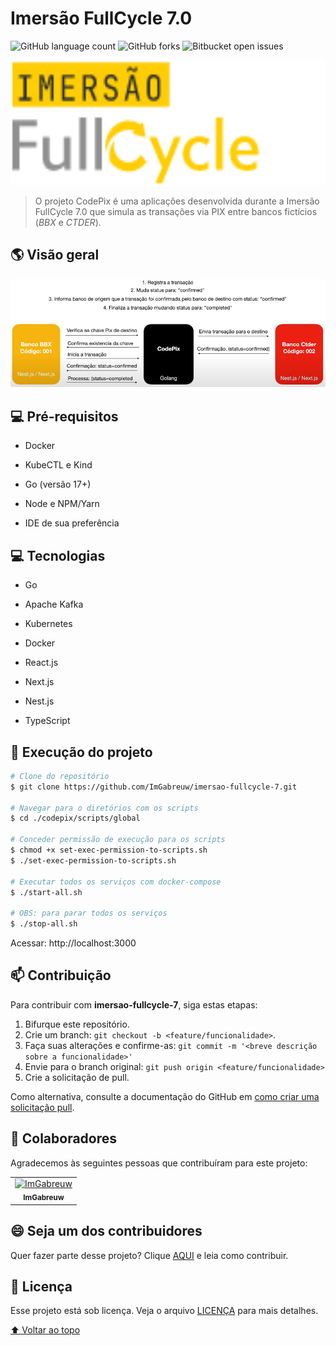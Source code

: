 # Imersão FullCycle 7.0

![GitHub language count](https://img.shields.io/github/languages/count/ImGabreuw/imersao-fullcycle-7?style=for-the-badge)
![GitHub forks](https://img.shields.io/github/forks/ImGabreuw/imersao-fullcycle-7?style=for-the-badge)
![Bitbucket open issues](https://img.shields.io/github/issues/ImGabreuw/imersao-fullcycle-7?style=for-the-badge)

<img src="./docs/logo-fullcycle.png" height=200px weight=400px/>

> O projeto CodePix é uma aplicações desenvolvida durante a Imersão FullCycle 7.0 que simula as transações via PIX entre bancos fictícios (_BBX_ e _CTDER_).

## 🌎 Visão geral

![](./docs/dinamica-do-processo.png)

## 💻 Pré-requisitos

- Docker

- KubeCTL e Kind

- Go (versão 17+)

- Node e NPM/Yarn

- IDE de sua preferência

## 💻 Tecnologias

- Go

- Apache Kafka

- Kubernetes

- Docker

- React.js

- Next.js

- Nest.js

- TypeScript

## 🚀 Execução do projeto

```bash
# Clone do repositório
$ git clone https://github.com/ImGabreuw/imersao-fullcycle-7.git

# Navegar para o diretórios com os scripts
$ cd ./codepix/scripts/global

# Conceder permissão de execução para os scripts
$ chmod +x set-exec-permission-to-scripts.sh
$ ./set-exec-permission-to-scripts.sh

# Executar todos os serviços com docker-compose
$ ./start-all.sh

# OBS: para parar todos os serviços
$ ./stop-all.sh
```

Acessar: http://localhost:3000

## 📫 Contribuição

Para contribuir com **imersao-fullcycle-7**, siga estas etapas:

1. Bifurque este repositório.
2. Crie um branch: `git checkout -b <feature/funcionalidade>`.
3. Faça suas alterações e confirme-as: `git commit -m '<breve descrição sobre a funcionalidade>'`
4. Envie para o branch original: `git push origin <feature/funcionalidade>`
5. Crie a solicitação de pull.

Como alternativa, consulte a documentação do GitHub em [como criar uma solicitação pull](https://help.github.com/en/github/collaborating-with-issues-and-pull-requests/creating-a-pull-request).

## 🤝 Colaboradores

Agradecemos às seguintes pessoas que contribuíram para este projeto:

<table>
  <tr>
    <td align="center">
      <a href="https://github.com/ImGabreuw">
        <img src="https://avatars.githubusercontent.com/u/60116449?v=4" width="100px;" alt="ImGabreuw"/><br>
        <sub>
          <b>ImGabreuw</b>
        </sub>
      </a>
    </td>
  </tr>
</table>

## 😄 Seja um dos contribuidores<br>

Quer fazer parte desse projeto? Clique [AQUI](CONTRIBUTING.md) e leia como contribuir.

## 📝 Licença

Esse projeto está sob licença. Veja o arquivo [LICENÇA](LICENSE.md) para mais detalhes.

[⬆ Voltar ao topo](#imersão-fullcycle-7.0)<br>
